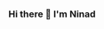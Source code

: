 ### Hi there 👋 I'm Ninad

<!--
**ninadpatil1452/ninadpatil1452** is a ✨ _special_ ✨ repository because its `README.md` (this file) appears on your GitHub profile.

Here are some ideas to get you started:

- 🔭 I’m currently working on EasyPark
- 🌱 I’m currently learning Kotlin and Datascience
- 📫 How to reach me: ninadpatil1452@gmail.com
-->
